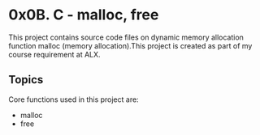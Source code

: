 # 0x0B. C - malloc, free
This project contains source code files on dynamic memory allocation function malloc (memory allocation).This project is created as part of my course requirement at ALX.

## Topics
Core functions used in this project are:
* malloc
* free
